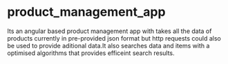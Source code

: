 # product_management_app
Its an angular based product management app with takes all the data of products currently in  pre-provided json format but  http requests could also be used to provide aditional data.It also searches data and items with a optimised algorithms that provides efficeint search results.
